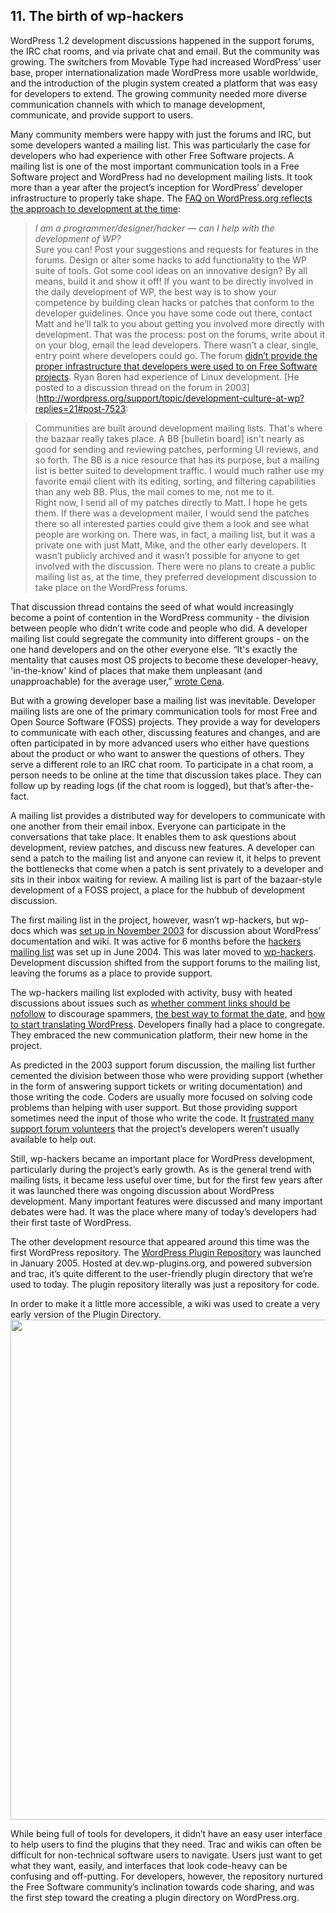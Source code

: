 ## 11. The birth of wp-hackers

WordPress 1.2 development discussions happened in the support forums, the IRC chat rooms, and via private chat and email. But the community was growing. The switchers from Movable Type had increased WordPress’ user base, proper internationalization made WordPress more usable worldwide,  and the introduction of the plugin system created a platform that was easy for developers to extend. The growing community needed more diverse communication channels with which to manage development, communicate, and provide support to users. 

Many community members were happy with just the forums and IRC, but some developers wanted a mailing list. This was particularly the case for developers who had experience with other Free Software projects. A mailing list is one of the most important communication tools in a Free Software project and WordPress had no development mailing lists. It took more than a year after the project’s inception for WordPress’ developer infrastructure to properly take shape. The [FAQ on WordPress.org reflects the approach to development at the time](https://web.archive.org/web/20040402000122/http://wordpress.org/docs/faq/):	

> _I am a programmer/designer/hacker — can I help with the development of WP?_	
> Sure you can! Post your suggestions and requests for features in the forums. Design or alter some hacks to add functionality to the WP suite of tools. Got some cool ideas on an innovative design? By all means, build it and show it off! If you want to be directly involved in the daily development of WP, the best way is to show your competence by building clean hacks or patches that conform to the developer guidelines. Once you have some code out there, contact Matt and he’ll talk to you about getting you involved more directly with development.	
That was the process: post on the forums, write about it on your blog, email the lead developers. There wasn’t a clear, single, entry point where developers could go. The forum [didn’t provide the proper infrastructure that developers were used to on Free Software projects](http://wordpress.org/support/topic/development-culture-at-wp?replies=21). Ryan Boren had experience of Linux development. [He posted to a discussion thread on the forum in 2003](http://wordpress.org/support/topic/development-culture-at-wp?replies=21#post-7523: 

> Communities are built around development mailing lists. That's where the bazaar really takes place. A BB [bulletin board] isn't nearly as good for sending and reviewing patches, performing UI reviews, and so forth. The BB is a nice resource that has its purpose, but a mailing list is better suited to development traffic. I would much rather use my favorite email client with its editing, sorting, and filtering capabilities than any web BB. Plus, the mail comes to me, not me to it.	
> Right now, I send all of my patches directly to Matt. I hope he gets them. If there was a development mailer, I would send the patches there so all interested parties could give them a look and see what people are working on.	
There was, in fact, a mailing list, but it was a private one with just Matt, Mike, and the other early developers. It wasn’t publicly archived and it wasn’t possible for anyone to get involved with the discussion. There were no plans to create a public mailing list as, at the time, they preferred development discussion to take place on the WordPress forums. 

That discussion thread contains the seed of what would increasingly become a point of contention in the WordPress community - the division between people who didn’t write code and people who did. A developer mailing list could segregate the community into different groups - on the one hand developers and on the other everyone else. “It's exactly the mentality that causes most OS projects to become these developer-heavy, 'in-the-know' kind of places that make them unpleasant (and unapproachable) for the average user,” [wrote Cena](http://wordpress.org/support/topic/development-culture-at-wp?replies=21#post-7536). 


But with a growing developer base a mailing list was inevitable. Developer mailing lists are one of the primary communication tools for most Free and Open Source Software (FOSS) projects. They provide a way for developers to communicate with each other, discussing features and changes, and are often participated in by more advanced users who either have questions about the product or who want to answer the questions of others. They serve a different role to an IRC chat room. To participate in a chat room, a person needs to be online at the time that discussion takes place. They can follow up by reading logs (if the chat room is logged), but that’s after-the-fact. 

A mailing list provides a distributed way for developers to communicate with one another from their email inbox. Everyone can participate in the conversations that take place. It enables them to ask questions about development, review patches, and discuss new features. A developer can send a patch to the mailing list and anyone can review it, it helps to prevent the bottlenecks that come when a patch is sent privately to a developer and sits in their inbox waiting for review. A mailing list is part of the bazaar-style development of a FOSS project, a place for the hubbub of development discussion.

 The first mailing list in the project, however, wasn’t wp-hackers, but wp-docs which was [set up in November 2003](https://web.archive.org/web/20090107221645/http://comox.textdrive.com/pipermail/docs/2003-November/000000.html) for discussion about WordPress’ documentation and wiki. It was active for 6 months before the [hackers mailing list](http://lists.wordpress.org/pipermail/hackers/) was set up in June 2004. This was later moved to [wp-hackers](http://lists.automattic.com/pipermail/wp-hackers/). Development discussion shifted from the support forums to the mailing list, leaving the forums as a place to provide support. 

The wp-hackers mailing list exploded with activity, busy with heated discussions about issues such as [whether comment links should be nofollow](http://plugins.lists.wordpress.org/pipermail/hackers/2005-January/003617.html) to discourage spammers, [the best way to format the date](http://lists.wordpress.org/pipermail/hackers/2004-August/001335.html), and [how to start translating WordPress](http://lists.wordpress.org/pipermail/hackers/2004-December/003462.html). Developers finally had a place to congregate. They embraced the new communication platform, their new home in the project.

As predicted in the 2003 support forum discussion, the mailing list further cemented the division between those who were providing support (whether in the form of answering support tickets or writing documentation) and those writing the code. Coders are usually more focused on solving code problems than helping with user support. But those providing support sometimes need the input of those who write the code. It [frustrated many support forum volunteers](http://lists.wordpress.org/pipermail/hackers/2004-July/000962.html) that the project’s developers weren’t usually available to help out. 

Still, wp-hackers became an important place for WordPress development, particularly during the project’s early growth. As is the general trend with mailing lists, it became less useful over time, but for the first few years after it was launched there was ongoing discussion about WordPress development. Many important features were discussed and many important debates were had. It was the place where many of today’s developers had their first taste of WordPress.

The other development resource that appeared around this time was the first WordPress repository. The [WordPress Plugin Repository](http://wordpress.org/news/2005/01/the-wordpress-plugin-repository/) was launched in January 2005. Hosted at dev.wp-plugins.org, and powered subversion and trac, it’s quite different to the user-friendly plugin directory that we’re used to today. The plugin repository literally was just a repository for code. 

In order to make it a little more accessible, a wiki was used to create a very early version of the Plugin Directory.	
<img src="../../Resources/11/plugin-directory-2005.jpg" width="800px" />

While being full of tools for developers, it didn’t have an easy user interface to help users to find the plugins that they need. Trac and wikis can often be difficult for non-technical software users to navigate. Users just want to get what they want, easily, and interfaces that look code-heavy can be confusing and off-putting. For developers, however, the repository nurtured the Free Software community’s inclination towards code sharing, and was the first step toward the creating a plugin directory on WordPress.org.